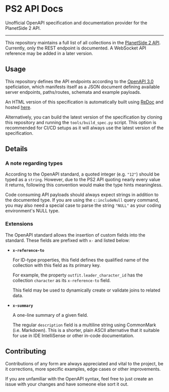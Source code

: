 # PS2 API Docs

Unofficial OpenAPI specification and documentation provider for the PlanetSide 2 API.

***

This repository maintains a full list of all collections in the [PlanetSide 2 API](https://census.daybreakgames.com/). Currently, only the REST endpoint is documented. A WebSocket API reference may be added in a later version.

## Usage

This repository defines the API endpoints according to the [OpenAPI 3.0](https://swagger.io/specification/) speficiation, which manifests itself as a JSON document defining available server endpoints, paths/routes, schemata and example payloads.

An HTML version of this specification is automatically built using [ReDoc](https://github.com/Redocly/redoc) and hosted [here](https://ps2-api-docs.readthedocs.io/en/latest/openapi.html).

Alternatively, you can build the latest version of the specification by cloning this repository and running the `tools/build_spec.py` script. This option is recommended for CI/CD setups as it will always use the latest version of the specification.

## Details

### A note regarding types

According to the OpenAPI standard, a quoted integer (e.g. `"12"`) should be typed as a `string`.
However, due to the PS2 API quoting nearly every value it returns, following this convention would make the type hints meaningless.

Code consuming API payloads should always expect strings in addition to the documented type. If you are using the `c:includeNull` query command, you may also need a special case to parse the string `"NULL"` as your coding environment's NULL type.

### Extensions

The OpenAPI standard allows the insertion of custom fields into the standard. These fields are prefixed with `x-` and listed below:

- **`x-reference-to`**

  For ID-type properties, this field defines the qualified   name of the collection with this field as its primary key.

  For example, the property `outfit.leader_character_id` has the collection `character` as its `x-reference-to` field.

  This field may be used to dynamically create or validate   joins to related data.

- **`x-summary`**

  A one-line summary of a given field.

  The regular `description` field is a multiline string using   CommonMark (i.e. Markdown). This is a shorter, plain ASCII   alternative that it suitable for use in IDE IntelliSense or   other in-code documentation.

## Contributing

Contributions of any form are always appreciated and vital to the project, be it corrections, more specific examples, edge cases or other improvements.

If you are unfamiliar with the OpenAPI syntax, feel free to just create an issue with your changes and have someone else sort it out.
